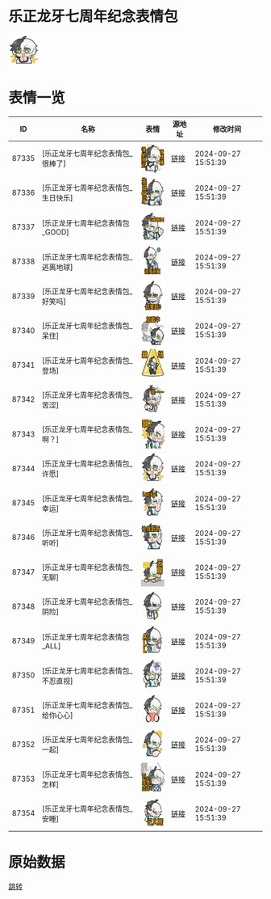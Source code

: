 # 乐正龙牙七周年纪念表情包

<img src="./cover.png" height="60" alt="cover" />

# 表情一览

|ID|名称|表情|源地址|修改时间|
|----|----|----|----|----|
|87335|[乐正龙牙七周年纪念表情包_很棒了]|<img src="./pic/087335_%5B乐正龙牙七周年纪念表情包_很棒了%5D.png" height="60" alt="很棒了"/>|[链接](https://i0.hdslb.com/bfs/emote/10e2eaeb6246ad7e4fedf40848176af63637ca53.png)|2024-09-27 15:51:39|
|87336|[乐正龙牙七周年纪念表情包_生日快乐]|<img src="./pic/087336_%5B乐正龙牙七周年纪念表情包_生日快乐%5D.png" height="60" alt="生日快乐"/>|[链接](https://i0.hdslb.com/bfs/emote/dc3afc0cb6e8caf271ede0a3c4677463c213d6d6.png)|2024-09-27 15:51:39|
|87337|[乐正龙牙七周年纪念表情包_GOOD]|<img src="./pic/087337_%5B乐正龙牙七周年纪念表情包_GOOD%5D.png" height="60" alt="GOOD"/>|[链接](https://i0.hdslb.com/bfs/emote/c5379a2471488b977f6b2f8f95c5a3cdd9c2b950.png)|2024-09-27 15:51:39|
|87338|[乐正龙牙七周年纪念表情包_逃离地球]|<img src="./pic/087338_%5B乐正龙牙七周年纪念表情包_逃离地球%5D.png" height="60" alt="逃离地球"/>|[链接](https://i0.hdslb.com/bfs/emote/55e66aa0cf5264c38028f8915113d6876dcc1a76.png)|2024-09-27 15:51:39|
|87339|[乐正龙牙七周年纪念表情包_好笑吗]|<img src="./pic/087339_%5B乐正龙牙七周年纪念表情包_好笑吗%5D.png" height="60" alt="好笑吗"/>|[链接](https://i0.hdslb.com/bfs/emote/a6351795c392cc9da140458aa47a0f0b876d6cf5.png)|2024-09-27 15:51:39|
|87340|[乐正龙牙七周年纪念表情包_呆住]|<img src="./pic/087340_%5B乐正龙牙七周年纪念表情包_呆住%5D.png" height="60" alt="呆住"/>|[链接](https://i0.hdslb.com/bfs/emote/c550998424dbc84b023266ec5351f6fcd37b43bb.png)|2024-09-27 15:51:39|
|87341|[乐正龙牙七周年纪念表情包_登场]|<img src="./pic/087341_%5B乐正龙牙七周年纪念表情包_登场%5D.png" height="60" alt="登场"/>|[链接](https://i0.hdslb.com/bfs/emote/af49830fc94de7e33f1dcc711eafa428a6aa3ed9.png)|2024-09-27 15:51:39|
|87342|[乐正龙牙七周年纪念表情包_苦涩]|<img src="./pic/087342_%5B乐正龙牙七周年纪念表情包_苦涩%5D.png" height="60" alt="苦涩"/>|[链接](https://i0.hdslb.com/bfs/emote/71eb4c4816874f258f2d3d9a7a6b8c14b40d5b8d.png)|2024-09-27 15:51:39|
|87343|[乐正龙牙七周年纪念表情包_啊？]|<img src="./pic/087343_%5B乐正龙牙七周年纪念表情包_啊？%5D.png" height="60" alt="啊？"/>|[链接](https://i0.hdslb.com/bfs/emote/07bfbab731502ff1e215a58e5e17ed9d9b5a002e.png)|2024-09-27 15:51:39|
|87344|[乐正龙牙七周年纪念表情包_许愿]|<img src="./pic/087344_%5B乐正龙牙七周年纪念表情包_许愿%5D.png" height="60" alt="许愿"/>|[链接](https://i0.hdslb.com/bfs/emote/8401173db3739f072ed11adfd79576cc729c2929.png)|2024-09-27 15:51:39|
|87345|[乐正龙牙七周年纪念表情包_幸运]|<img src="./pic/087345_%5B乐正龙牙七周年纪念表情包_幸运%5D.png" height="60" alt="幸运"/>|[链接](https://i0.hdslb.com/bfs/emote/b34e9bd02898f30c05918745f4b0e9c86a1026c9.png)|2024-09-27 15:51:39|
|87346|[乐正龙牙七周年纪念表情包_听听]|<img src="./pic/087346_%5B乐正龙牙七周年纪念表情包_听听%5D.png" height="60" alt="听听"/>|[链接](https://i0.hdslb.com/bfs/emote/a029771450e1b9ca3a1f5289b005ca109a237981.png)|2024-09-27 15:51:39|
|87347|[乐正龙牙七周年纪念表情包_无聊]|<img src="./pic/087347_%5B乐正龙牙七周年纪念表情包_无聊%5D.png" height="60" alt="无聊"/>|[链接](https://i0.hdslb.com/bfs/emote/225af1e9dd2fe5d9e46aeab10b6612562a6491c4.png)|2024-09-27 15:51:39|
|87348|[乐正龙牙七周年纪念表情包_阴险]|<img src="./pic/087348_%5B乐正龙牙七周年纪念表情包_阴险%5D.png" height="60" alt="阴险"/>|[链接](https://i0.hdslb.com/bfs/emote/99032beb9ea563e7b49b4b21fb90da5b9d1e0e1c.png)|2024-09-27 15:51:39|
|87349|[乐正龙牙七周年纪念表情包_ALL]|<img src="./pic/087349_%5B乐正龙牙七周年纪念表情包_ALL%5D.png" height="60" alt="ALL"/>|[链接](https://i0.hdslb.com/bfs/emote/b41353dbf676490f346f08abdc1b0c12c3b04dc0.png)|2024-09-27 15:51:39|
|87350|[乐正龙牙七周年纪念表情包_不忍直视]|<img src="./pic/087350_%5B乐正龙牙七周年纪念表情包_不忍直视%5D.png" height="60" alt="不忍直视"/>|[链接](https://i0.hdslb.com/bfs/emote/367750f0569e1010e0ecd3abad892bbd0bca59a4.png)|2024-09-27 15:51:39|
|87351|[乐正龙牙七周年纪念表情包_给你心心]|<img src="./pic/087351_%5B乐正龙牙七周年纪念表情包_给你心心%5D.png" height="60" alt="给你心心"/>|[链接](https://i0.hdslb.com/bfs/emote/c2396d4a476b089deee779e409421e6935d6e1c3.png)|2024-09-27 15:51:39|
|87352|[乐正龙牙七周年纪念表情包_一起]|<img src="./pic/087352_%5B乐正龙牙七周年纪念表情包_一起%5D.png" height="60" alt="一起"/>|[链接](https://i0.hdslb.com/bfs/emote/f24de7e3aff083b33995163bbc53cde3da0130ab.png)|2024-09-27 15:51:39|
|87353|[乐正龙牙七周年纪念表情包_怎样]|<img src="./pic/087353_%5B乐正龙牙七周年纪念表情包_怎样%5D.png" height="60" alt="怎样"/>|[链接](https://i0.hdslb.com/bfs/emote/dc88b9c97359b36f1084a630f2385ddf6e9db2ae.png)|2024-09-27 15:51:39|
|87354|[乐正龙牙七周年纪念表情包_安睡]|<img src="./pic/087354_%5B乐正龙牙七周年纪念表情包_安睡%5D.png" height="60" alt="安睡"/>|[链接](https://i0.hdslb.com/bfs/emote/f84ffba9b9324f85a36c9227694aafbebdf101b9.png)|2024-09-27 15:51:39|

# 原始数据

[跳转](./raw.json)

